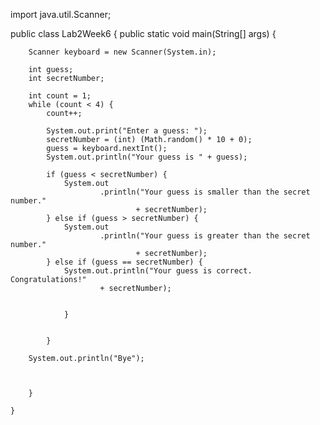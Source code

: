 import java.util.Scanner;

public class Lab2Week6 {
	public static void main(String[] args) {

		Scanner keyboard = new Scanner(System.in);

		int guess;
		int secretNumber;

		int count = 1;
		while (count < 4) {
			count++;
			
			System.out.print("Enter a guess: ");
			secretNumber = (int) (Math.random() * 10 + 0);
			guess = keyboard.nextInt();
			System.out.println("Your guess is " + guess);

			if (guess < secretNumber) {
				System.out
						.println("Your guess is smaller than the secret number."
								+ secretNumber);
			} else if (guess > secretNumber) {
				System.out
						.println("Your guess is greater than the secret number."
								+ secretNumber);
			} else if (guess == secretNumber) {
				System.out.println("Your guess is correct. Congratulations!"
						+ secretNumber);
			
					
				}
			
			
			}
		
		System.out.println("Bye");
			
			

		}
		
	}

